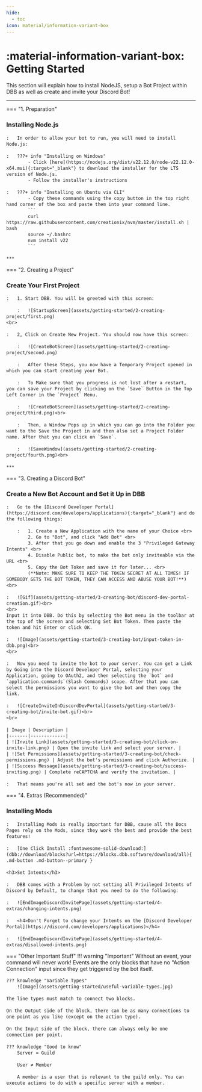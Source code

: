 ```yaml
---
hide:
  - toc
icon: material/information-variant-box
---
```


# :material-information-variant-box: Getting Started
This section will explain how to install NodeJS, setup a Bot Project within DBB as well as create and invite your Discord Bot!  
***

=== "1. Preparation"
    <h3>Installing Node.js</h3>

    :   In order to allow your bot to run, you will need to install Node.js:

    :   ???+ info "Installing on Windows"
            - Click [here](https://nodejs.org/dist/v22.12.0/node-v22.12.0-x64.msi){:target="_blank"} to download the installer for the LTS version of Node.js.
            - Follow the installer's instructions

    :   ???+ info "Installing on Ubuntu via CLI"
            - Copy these commands using the copy button in the top right hand corner of the box and paste them into your command line.
            ```
            curl https://raw.githubusercontent.com/creationix/nvm/master/install.sh | bash
            source ~/.bashrc
            nvm install v22
            ```

    ***

=== "2. Creating a Project"
    <h3>Create Your First Project</h3>

    :   1. Start DBB. You will be greeted with this screen:

        :   ![StartupScreen](assets/getting-started/2-creating-project/first.png)
    <br>

    :   2, Click on Create New Project. You should now have this screen:

        :   ![CreateBotScreen](assets/getting-started/2-creating-project/second.png)
    
        :   After these Steps, you now have a Temporary Project opened in which you can start creating your Bot.

        :   To Make sure that you progress is not lost after a restart, you can save your Project by clicking on the `Save` Button in the Top Left Corner in the `Project` Menu.

        :   ![CreateBotScreen](assets/getting-started/2-creating-project/third.png)<br>

        :   Then, a Window Pops up in which you can go into the Folder you want to the Save the Project in and then also set a Project Folder name. After that you can click on `Save`.

        :   ![SaveWindow](assets/getting-started/2-creating-project/fourth.png)<br>

    ***

=== "3. Creating a Discord Bot"
    <h3>Create a New Bot Account and Set it Up in DBB</h3>

    :   Go to the [Discord Developer Portal](https://discord.com/developers/applications){:target="_blank"} and do the following things:

        :   1. Create a New Application with the name of your Choice <br>
            2. Go to "Bot", and click "Add Bot" <br>
            3. After that you go down and enable the 3 "Privileged Gateway Intents" <br>
            4. Disable Public bot, to make the bot only inviteable via the URL <br>
            5. Copy the Bot Token and save it for later... <br>
            (**Note: MAKE SURE TO KEEP THE TOKEN SECRET AT ALL TIMES! IF SOMEBODY GETS THE BOT TOKEN, THEY CAN ACCESS AND ABUSE YOUR BOT!**) <br>

    :   ![Gif](assets/getting-started/3-creating-bot/discord-dev-portal-creation.gif)<br>
    <br>
    Input it into DBB. Do this by selecting the Bot menu in the toolbar at the top of the screen and selecting Set Bot Token. Then paste the token and hit Enter or click OK.

    :   ![Image](assets/getting-started/3-creating-bot/input-token-in-dbb.png)<br>
    <br>

    :   Now you need to invite the bot to your server. You can get a Link by Going into the Discord Developer Portal, selecting your Application, going to OAuth2, and then selecting the `bot` and `application.commands`(Slash Commands) scope. After that you can select the permissions you want to give the bot and then copy the link.

    :   ![CreateInviteInDiscordDevPortal](assets/getting-started/3-creating-bot/invite-bot.gif)<br>
    <br>

    | Image | Description |
    |-------|-------------|
    | ![Invite Link](assets/getting-started/3-creating-bot/click-on-invite-link.png) | Open the invite link and select your server. |
    | ![Set Permissions](assets/getting-started/3-creating-bot/check-permissions.png) | Adjust the bot's permissions and click Authorize. |
    | ![Success Message](assets/getting-started/3-creating-bot/success-inviting.png) | Complete reCAPTCHA and verify the invitation. |

    :   That means you're all set and the bot's now in your server.

=== "4. Extras (Recommended)"
    <h3>Installing Mods</h3>

    :   Installing Mods is really important for DBB, cause all the Docs Pages rely on the Mods, since they work the best and provide the best features!  

    :   [One Click Install :fontawesome-solid-download:](dbb://download/blocks?url=https://blocks.dbb.software/download/all){ .md-button .md-button--primary }  

    <h3>Set Intents</h3>

    :   DBB comes with a Problem by not setting all Privileged Intents of Discord by Default, to change that you need to do the following:

    :   ![EndImageDiscordInvitePage](assets/getting-started/4-extras/changing-intents.png)

    :   <h4>Don't Forget to change your Intents on the [Discord Developer Portal](https://discord.com/developers/applications)</h4>

    :   ![EndImageDiscordInvitePage](assets/getting-started/4-extras/disallowed-intents.png)

=== "Other Important Stuff"
    !!! warning "Important"
        Without an event, your command will never work! Events are the only blocks that have no "Action Connection" input since they get triggered by the bot itself.

    ??? knowledge "Variable Types"
        ![Image](assets/getting-started/useful-variable-types.jpg)

    The line types must match to connect two blocks.

    On the Output side of the block, there can be as many connections to one point as you like (except on the action type).

    On the Input side of the block, there can always only be one connection per point.

    ??? knowledge "Good to know"
        Server = Guild

        User ≠ Member

        A member is a user that is relevant to the guild only. You can execute actions to do with a specific server with a member.
